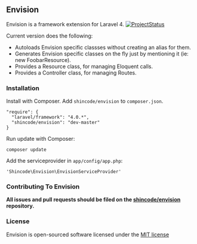 ## Envision

Envision is a framework extension for Laravel 4.
[![ProjectStatus](http://stillmaintained.com/ShinCode/envision.png)](http://stillmaintained.com/ShinCode/envision)

Current version does the following:
- Autoloads Envision specific classses without creating an alias for them.
- Generates Envision specific classes on the fly just by mentioning it (ie: new FoobarResource).
- Provides a Resource class, for managing Eloquent calls.
- Provides a Controller class, for managing Routes.


### Installation

Install with Composer. Add `shincode/envision` to `composer.json`.

    "require": {
      "laravel/framework": "4.0.*",
      "shincode/envision": "dev-master"
    }

Run update with Composer:

    composer update
    
Add the serviceprovider in `app/config/app.php`:

    'Shincode\Envision\EnvisionServiceProvider'

### Contributing To Envision

**All issues and pull requests should be filed on the [shincode/envision](http://github.com/shincode/envision) repository.**

### License

Envision is open-sourced software licensed under the [MIT license](http://opensource.org/licenses/MIT)

